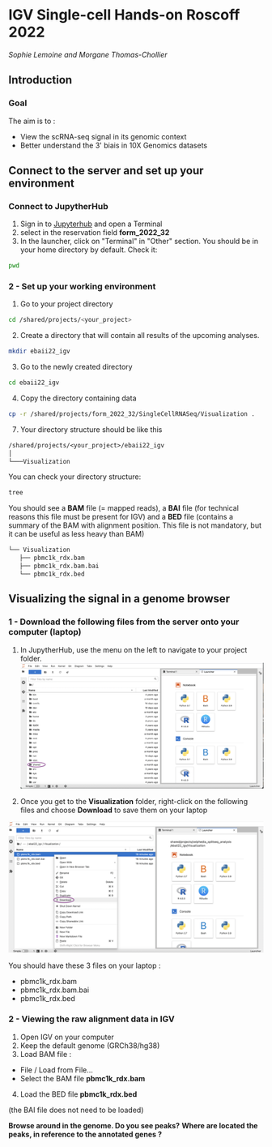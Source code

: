# IGV Single-cell Hands-on Roscoff 2022

*Sophie Lemoine and Morgane Thomas-Chollier*


## Introduction <a name="introduction"></a>
### Goal
The aim is to :

  * View the scRNA-seq signal in its genomic context
  * Better understand the 3' biais in 10X Genomics datasets

## Connect to the server and set up your environment <a name="setup"></a>
### Connect to JupytherHub
1. Sign in to [Jupyterhub](https://jupyterhub.cluster.france-bioinformatique.fr) and open a Terminal
2. select in the reservation field **form_2022_32**
4. In the launcher, click on "Terminal" in "Other" section. You should be in your home directory by default. Check it:
```bash
pwd
```

### 2 - Set up your working environment
1. Go to your project directory
```bash
cd /shared/projects/<your_project>
```
2. Create a directory that will contain all results of the upcoming analyses.
```bash
mkdir ebaii22_igv
```
3. Go to the newly created directory
```bash
cd ebaii22_igv
```
4. Copy the directory containing data

```bash
cp -r /shared/projects/form_2022_32/SingleCellRNASeq/Visualization .
```

7. Your directory structure should be like this
 ```
/shared/projects/<your_project>/ebaii22_igv
│
└───Visualization
```

You can check your directory structure:
 ```bash
 tree
```
You should see a **BAM** file (= mapped reads), a **BAI** file (for technical reasons this file must be present for IGV) and a **BED** file (contains a summary of the BAM with alignment position. This file is not mandatory, but it can be useful as less heavy than BAM)
 ```
 └── Visualization
    ├── pbmc1k_rdx.bam
    ├── pbmc1k_rdx.bam.bai
    └── pbmc1k_rdx.bed
```

## Visualizing the signal in a genome browser <a name="visualize"></a>

### 1 - Download the following files from the server onto your computer (laptop)
1. In JupytherHub, use the menu on the left to navigate to your project folder. 
![img1](jupyterlab_igv1.png)


2. Once you get to the **Visualization** folder, right-click on the following files and choose **Download** to save them on your laptop

![img1](jupyterlab_igv7.png)

You should have these 3 files on your laptop :

  * pbmc1k_rdx.bam
  * pbmc1k_rdx.bam.bai
  * pbmc1k_rdx.bed

### 2 - Viewing the raw alignment data in IGV

1. Open IGV on your computer
2. Keep the default genome (GRCh38/hg38)
3. Load BAM file : 
  * File / Load from File...
  * Select the BAM file **pbmc1k_rdx.bam**
4. Load the BED file **pbmc1k_rdx.bed**

(the BAI file does not need to be loaded)

**Browse around in the genome. Do you see peaks?** 
**Where are located the peaks, in reference to the annotated genes ?**   



